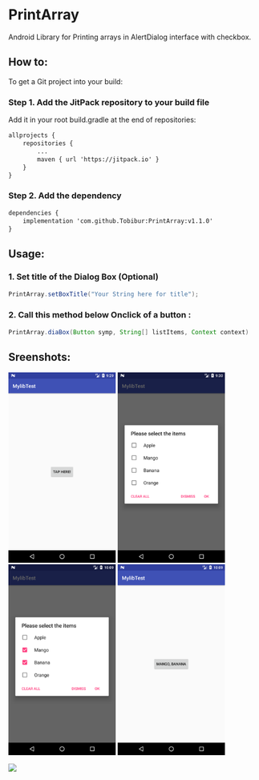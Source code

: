 # PrintArray
Android Library for Printing arrays in AlertDialog interface with checkbox.

## How to:

To get a Git project into your build:

### Step 1. Add the JitPack repository to your build file
Add it in your root build.gradle at the end of repositories:

	allprojects {
		repositories {
			...
			maven { url 'https://jitpack.io' }
		}
	}
  
  

### Step 2. Add the dependency

	dependencies {
		implementation 'com.github.Tobibur:PrintArray:v1.1.0'
	}

## Usage:

### 1. Set title of the Dialog Box (Optional)

```Java
PrintArray.setBoxTitle("Your String here for title");
```

### 2. Call this method below Onclick of a button :

```Java
PrintArray.diaBox(Button symp, String[] listItems, Context context)
```

## Sreenshots:

<img src="images/demo1.png" width="214"> <img src="images/demo2.png" width="214">
<img src="images/demo3.png" width="214"> <img src="images/demo4.png" width="214">


[![](https://jitpack.io/v/Tobibur/PrintArray.svg)](https://jitpack.io/#Tobibur/PrintArray)
